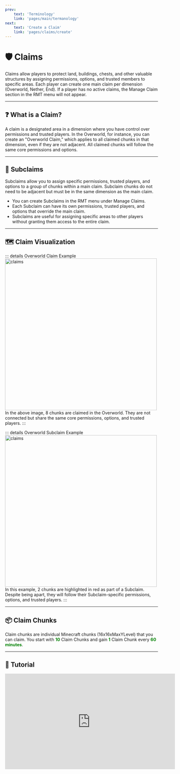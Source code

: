 ```yaml
---
prev: 
    text: 'Terminology'
    link: 'pages/main/termanology'
next: 
    text: 'Create a Claim'
    link: 'pages/claims/create'
---
```


# 🛡️ Claims

Claims allow players to protect land, buildings, chests, and other valuable structures by assigning permissions, options, and trusted members to specific areas. Each player can create one main claim per dimension (Overworld, Nether, End). If a player has no active claims, the Manage Claim section in the RMT menu will not appear.

---

## ❓ What is a Claim?

A claim is a designated area in a dimension where you have control over permissions and trusted players. In the Overworld, for instance, you can create an "Overworld Claim," which applies to all claimed chunks in that dimension, even if they are not adjacent. All claimed chunks will follow the same core permissions and options.

---

## 🔄 Subclaims

Subclaims allow you to assign specific permissions, trusted players, and options to a group of chunks within a main claim. Subclaim chunks do not need to be adjacent but must be in the same dimension as the main claim.

- You can create Subclaims in the RMT menu under Manage Claims.
- Each Subclaim can have its own permissions, trusted players, and options that override the main claim.
- Subclaims are useful for assigning specific areas to other players without granting them access to the entire claim.

---

## 🗺️ Claim Visualization

::: details Overworld Claim Example <img src="/assets/images/claims/claim.png" alt="claims" style="width:500px;"/>
In the above image, 8 chunks are claimed in the Overworld. They are not connected but share the same core permissions, options, and trusted players.
:::

::: details Overworld Subclaim Example <img src="/assets/images/claims/subclaim.png" alt="claims" style="width:500px;"/>
In this example, 2 chunks are highlighted in red as part of a Subclaim. Despite being apart, they will follow their Subclaim-specific permissions, options, and trusted players.
:::

---

## 📦 Claim Chunks

Claim chunks are individual Minecraft chunks (16x16xMaxYLevel) that you can claim. You start with <span style="color: green;">**10**</span> Claim Chunks and gain <span style="color: green;">**1**</span> Claim Chunk every <span style="color: green;">**60 minutes**</span>.

---

## 🎥 Tutorial

<iframe width="560" height="315" src="https://www.youtube.com/embed/bCRWqv-WTo0?si=_YWeSvdsvw5qUALs&amp;start=197" title="YouTube video player" frameborder="0" allow="accelerometer; autoplay; clipboard-write; encrypted-media; gyroscope; picture-in-picture; web-share" referrerpolicy="strict-origin-when-cross-origin" allowfullscreen></iframe>
